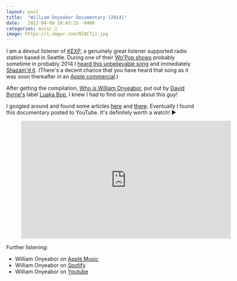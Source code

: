 ```yaml
---
layout: post
title:  "William Onyeabor Documentary (2014)"
date:   2022-04-08 18:43:25 -0400
categories: music 🎵
image: https://i.imgur.com/NlQC7ji.jpg
---
```

I am a devout listener of [KEXP](https://kexp.org/), a genuinely great listener supported radio station based in Seattle. During one of their [Wo'Pop shows](https://www.kexp.org/shows/WoPop/) probably sometime in probably 2014 I [heard this unbelievable song](https://www.youtube.com/watch?v=xyL4c_LDCl0) and immediately [Shazam'd it](https://en.wikipedia.org/wiki/Shazam_(application)). (There's a decent chance that you have heard that song as it was soon thereafter in an [Apple commercial](https://www.youtube.com/watch?v=J2uSGFgFn2Q).)

After getting the compilation, [Who is William Onyeabor](https://en.wikipedia.org/wiki/Who_is_William_Onyeabor%3F),  put out by [David Byrne's](https://en.wikipedia.org/wiki/David_Byrne) label [Luaka Bop](https://en.wikipedia.org/wiki/Luaka_Bop), I knew I had to find out more about this guy!

I googled around and found some articles [here](https://www.npr.org/sections/therecord/2017/01/18/510410574/william-onyeabor-mysterious-funk-musician-dies-at-70) and [there](https://www.theguardian.com/music/2017/jan/18/who-was-william-onyeabor-nigerian-synthesizer-whiz). Eventually I found this documentary posted to YouTube. It's definitely worth a watch! ▶️

<figure class="image is-16by9">
  <iframe class="has-ratio" width="560" height="315" src="https://www.youtube.com/embed/GiaRp0M2fxE" frameborder="0" allow="accelerometer; autoplay; clipboard-write; encrypted-media; gyroscope; picture-in-picture" allowfullscreen></iframe>
</figure>

Further listening:
* William Onyeabor on [Apple Music](https://music.apple.com/us/artist/william-onyeabor/6667947)
* William Onyeabor on [Spotify](https://open.spotify.com/artist/755pQSGUy6rtPrUCbnJTvi?autoplay=true)
* William Onyeabor on [Youtube](https://www.youtube.com/results?search_query=william+onyeabor)
